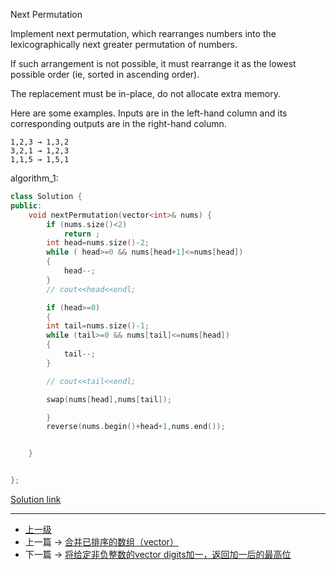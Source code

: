 <!-- 下一个排列 -->
Next Permutation

Implement next permutation, which rearranges numbers into the lexicographically next greater permutation of numbers.

If such arrangement is not possible, it must rearrange it as the lowest possible order (ie, sorted in ascending order).

The replacement must be in-place, do not allocate extra memory.

Here are some examples. Inputs are in the left-hand column and its corresponding outputs are in the right-hand column.
```
1,2,3 → 1,3,2
3,2,1 → 1,2,3
1,1,5 → 1,5,1
```

algorithm_1:
```c++
class Solution {
public:
    void nextPermutation(vector<int>& nums) {
        if (nums.size()<2)
            return ;
        int head=nums.size()-2;
        while ( head>=0 && nums[head+1]<=nums[head])
        {
            head--;
        }
        // cout<<head<<endl;

        if (head>=0)
        {
        int tail=nums.size()-1;
        while (tail>=0 && nums[tail]<=nums[head])
        {
            tail--;
        }

        // cout<<tail<<endl;

        swap(nums[head],nums[tail]);

        }
        reverse(nums.begin()+head+1,nums.end());


    }


};
```

[Solution link](https://leetcode.com/problems/next-permutation/solution/)


---
- [上一级](README.md)
- 上一篇 -> [合并已排序的数组（vector）](merge_sorted_array.md)
- 下一篇 -> [将给定非负整数的vector<int> digits加一，返回加一后的最高位](plus_one.md)
